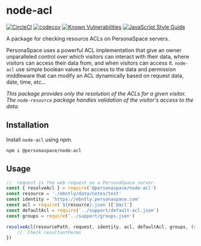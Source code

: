 # node-acl
[![CircleCI](https://circleci.com/gh/personaspace/node-acl/tree/master.svg?style=svg)](https://circleci.com/gh/personaspace/node-acl/tree/master)
[![codecov](https://codecov.io/gh/personaspace/node-acl/branch/master/graph/badge.svg)](https://codecov.io/gh/personaspace/node-acl)
[![Known Vulnerabilities](https://snyk.io/test/github/personaspace/node-acl/badge.svg?targetFile=package.json)](https://snyk.io/test/github/personaspace/node-acl?targetFile=package.json)
[![JavaScript Style Guide](https://img.shields.io/badge/code_style-standard-brightgreen.svg)](https://standardjs.com)

A package for checking resource ACLs on PersonaSpace servers.

PersonaSpace uses a powerful ACL implementation that give an owner unparalleled control over which visitors can interact with their data, where visitors can access their data from, and when visitors can access it. `node-acl` use simple boolean values for access to the data and permission middleware that can modify an ACL dynamically based on request data, date, time, etc...

*This package provides only the resolution of the ACLs for a given visitor. The `node-resource` package handles validation of the visitor's access to the data.*

## Installation

Install `node-acl` using npm.
```
npm i @personaspace/node-acl
```

## Usage

```js
//  request is the web request on a PersonaSpace server.
const { resolveAcl } = require('@personaspace/node-acl')
const resource = './ebntly/data/notes/test'
const identity = 'https://ebntly.personaspace.com'
const acl = require(`${resource}.json`)['@acl']
const defaultAcl = require('../support/default-acl.json')
const groups = require('../support/groups.json')

resolveAcl(resourcePath, request, identity, acl, defaultAcl, groups, (resultantPerms) => {
    //  Check resultantPerms
})
```
